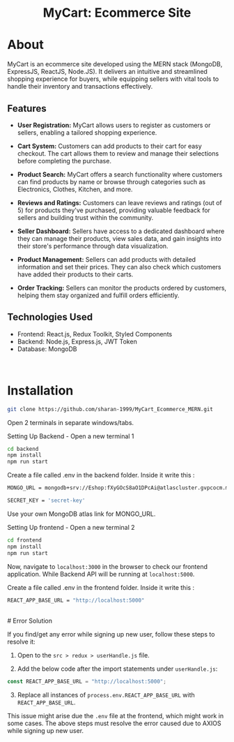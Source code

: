 <h1 align="center">
    MyCart: Ecommerce Site
</h1>


# About

MyCart is an ecommerce site developed using the MERN stack (MongoDB, ExpressJS, ReactJS, Node.JS). It delivers an intuitive and streamlined shopping experience for buyers, while equipping sellers with vital tools to handle their inventory and transactions effectively.

## Features

- **User Registration:** MyCart allows users to register as customers or sellers, enabling a tailored shopping experience.

- **Cart System:** Customers can add products to their cart for easy checkout. The cart allows them to review and manage their selections before completing the purchase.

- **Product Search:** MyCart offers a search functionality where customers can find products by name or browse through categories such as Electronics, Clothes, Kitchen, and more.

- **Reviews and Ratings:** Customers can leave reviews and ratings (out of 5) for products they've purchased, providing valuable feedback for sellers and building trust within the community.

- **Seller Dashboard:** Sellers have access to a dedicated dashboard where they can manage their products, view sales data, and gain insights into their store's performance through data visualization.

- **Product Management:** Sellers can add products with detailed information and set their prices. They can also check which customers have added their products to their carts.

- **Order Tracking:** Sellers can monitor the products ordered by customers, helping them stay organized and fulfill orders efficiently.

## Technologies Used

- Frontend: React.js, Redux Toolkit, Styled Components
- Backend: Node.js, Express.js, JWT Token
- Database: MongoDB

<br>

# Installation

```sh
git clone https://github.com/sharan-1999/MyCart_Ecommerce_MERN.git
```
Open 2 terminals in separate windows/tabs.

Setting Up Backend - Open a new terminal 1
```sh
cd backend
npm install
npm run start
```

Create a file called .env in the backend folder.
Inside it write this :

```sh
MONGO_URL = mongodb+srv://Eshop:fXyGOcS8aO1DPcAi@atlascluster.gvpcocm.mongodb.net/

SECRET_KEY = 'secret-key'
```
Use your own MongoDB atlas link for MONGO_URL.

Setting Up frontend - Open a new terminal 2
```sh
cd frontend
npm install
npm run start
```
Now, navigate to `localhost:3000` in the browser to check our frontend application. 
While Backend API will be running at `localhost:5000`.
<br>

Create a file called .env in the frontend folder.
Inside it write this :

```sh
REACT_APP_BASE_URL = "http://localhost:5000"
```
<br>
# Error Solution

If you find/get any error while signing up new user, follow these steps to resolve it:

1. Open to the `src > redux > userHandle.js` file.

2. Add the below code after the import statements under `userHandle.js`:

```javascript
const REACT_APP_BASE_URL = "http://localhost:5000";
```

3. Replace all instances of `process.env.REACT_APP_BASE_URL` with `REACT_APP_BASE_URL`.

This issue might arise due the `.env` file at the frontend, which might work in some cases.
The above steps must resolve the error caused due to AXIOS while signing up new user.


